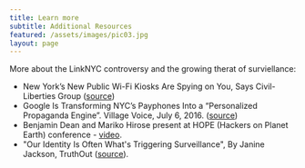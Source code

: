```yaml
---
title: Learn more
subtitle: Additional Resources
featured: /assets/images/pic03.jpg
layout: page
---
```


More about the LinkNYC controversy and the growing therat of surviellance:


* New York’s New Public Wi-Fi Kiosks Are Spying on You, Says
Civil-Liberties Group ([source](http://nymag.com/daily/intelligencer/2016/03/nyclu-raises-linknyc-privacy-concerns.html))
* Google Is Transforming NYC’s Payphones Into a “Personalized Propaganda Engine”. Village Voice, July 6, 2016. ([source](http://www.villagevoice.com/news/google-is-transforming-nycs-payphones-into-a-personalized-propaganda-engine-8822938))
* Benjamin Dean and Mariko Hirose present at HOPE (Hackers on Planet Earth) conference - [video](http://livestream.com/internetsociety/hopeconf/videos/130816888).
* "Our Identity Is Often What's Triggering Surveillance", By Janine Jackson, TruthOut ([source](http://www.truth-out.org/news/item/38250-our-identity-is-often-what-s-triggering-surveillance)).